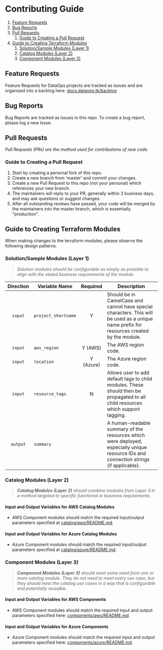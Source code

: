 # Contributing Guide

1. [Feature Requests](#feature-requests)
2. [Bug Reports](#bug-reports)
3. [Pull Requests](#pull-requests)
   1. [Guide to Creating a Pull Request](#guide-to-creating-a-pull-request)
4. [Guide to Creating Terraform Modules](#guide-to-creating-terraform-modules)
   1. [Solution/Sample Modules (Layer 1)](#solutionsample-modules-layer-1)
   2. [Catalog Modules (Layer 2)](#catalog-modules-layer-2)
   3. [Component Modules (Layer 3)](#component-modules-layer-3)

## Feature Requests

Feature Requests for DataOps projects are tracked as issues and are organized into a backlog here: [docs.dataops.tk/backlog](https://docs.dataops.tk/backlog)

## Bug Reports

Bug Reports are tracked as issues in this repo. To create a bug report, please log a new Issue.

## Pull Requests

_Pull Requests (PRs) are the method used for contributions of new code._

### Guide to Creating a Pull Request

1. Start by creating a personal fork of this repo.
2. Create a new branch from 'master' and commit your changes.
3. Create a new Pull Request to this repo (not your personal) which references your new branch.
4. The maintainers will reply to your PR, generally within 3 business days, and may ask questions or suggest changes.
5. After all outstanding reviews have passed, your code will be merged by the maintainers into the master branch, which is essentially "production".

## Guide to Creating Terraform Modules

When making changes to the terraform modules, please observe the following design patterns.

### Solution/Sample Modules (Layer 1)

> _Solution modules should be configurable as simply as possible to align with the stated business requirements of the module._

| Direction | Variable Name       | Required  | Description                                                                                                                               |
| :-------: | ------------------- | :-------: | ----------------------------------------------------------------------------------------------------------------------------------------- |
|  `input`  | `project_shortname` |     Y     | Should be in CamelCase and cannot have special characters. This will be used as a unique name prefix for resources created by the module. |
|  `input`  | `aws_region`        |  Y (AWS)  | The AWS region code.                                                                                                                      |
|  `input`  | `location`          | Y (Azure) | The Azure region code.                                                                                                                    |
|  `input`  | `resource_tags`     |     N     | Allows user to add default tags to child modules. These should then be propagated to all child resources which support tagging.           |
| `output`  | `summary`           |           | A human-readable summary of the resources which were deployed, especially unique resource IDs and connection strings (if applicable).     |

### Catalog Modules (Layer 2)

> _**Catalog Modules (Layer 2)** should combine modules from Layer 3 in a method targeted to specific functional or business requirements._

#### Input and Output Variables for AWS Catalog Modules

* AWS Component modules should match the required input/output parameters specified at [catalog/aws/README.md](../catalog/aws/README.md).

#### Input and Output Variables for Azure Catalog Modules

* Azure Component modules should match the required input/output parameters specified at [catalog/azure/README.md](../catalog/azure/README.md).

### Component Modules (Layer 3)

> _**Component Modules (Layer 3)** should meet some need from one or more catalog module. They do not need to meet every use case, but they should meet the catalog use cases in a way that is configurable and potentially reusable._

#### Input and Output Variables for AWS Components

* AWS Component modules should match the required input and output parameters specified here: [components/aws/README.md](../components/aws/README.md).

#### Input and Output Variables for Azure Components

* Azure Component modules should match the required input and output parameters specified here: [components/azure/README.md](../components/azure/README.md).
